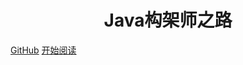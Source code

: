 <p align="center">
<!-- <img src="https://my-blog-to-use.oss-cn-beijing.aliyuncs.com/2019-3logo-透明.png" width=""/> -->
</p>

<h1 align="center">Java构架师之路</h1>


[GitHub](<https://github.com/ysyluminous/Java_Learning>)
[开始阅读](#Java)

